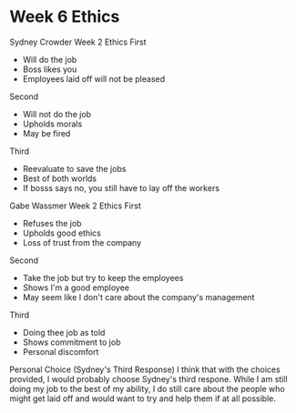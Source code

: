 # Week 6 Ethics
Sydney Crowder Week 2 Ethics
First
* Will do the job
* Boss likes you
* Employees laid off will not be pleased

Second
* Will not do the job
* Upholds morals
* May be fired

Third
* Reevaluate to save the jobs
* Best of both worlds
* If bosss says no, you still have to lay off the workers

Gabe Wassmer Week 2 Ethics
First
* Refuses the job
* Upholds good ethics
* Loss of trust from the company

Second
* Take the job but try to keep the employees
* Shows I'm a good employee
* May seem like I don't care about the company's management

Third
* Doing thee job as told
* Shows commitment to job
* Personal discomfort

Personal Choice (Sydney's Third Response) I think that with the choices provided, I would probably choose Sydney's third respone. While I am still doing my job to the best of my ability, I do still care about the people who might get laid off and would want to try and help them if at all possible.
